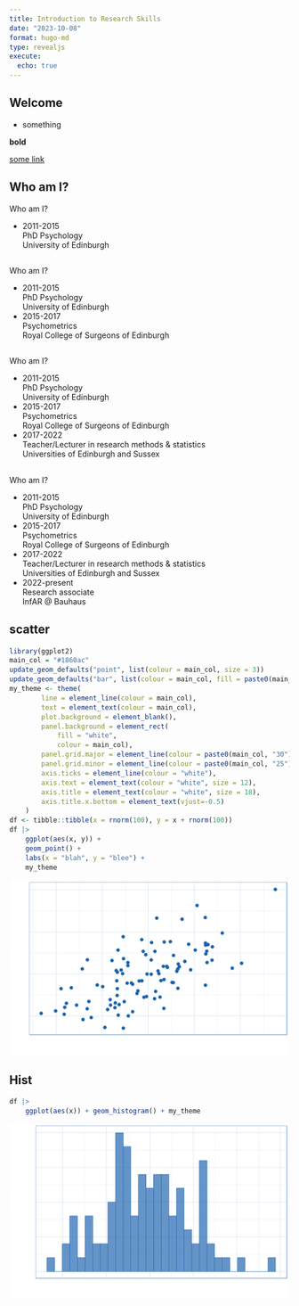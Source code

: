 ```yaml
---
title: Introduction to Research Skills
date: "2023-10-08"
format: hugo-md
type: revealjs
execute:
  echo: true
---
```


## Welcome

-   something

**bold**

[some link](https://www.google.com)

 <h2 class="hidden" auto-animate="true" auto-animate-easing="ease-in-out">Who am I?</h2>
<div class="animate-title" data-id="animate-title">Who am I?</div>
<div class="timeline">
<div class="line" data-id="line"></div><ul><li data-id="p1"><div class="when">2011-2015</div>
<div class="what">PhD Psychology</div>
<div class="where">University of Edinburgh</div></li></ul></alt-div>
<h2 class="hidden" auto-animate="true" auto-animate-easing="ease-in-out"></h2>
<div class="animate-title" data-id="animate-title">Who am I?</div>
<div class="timeline">
<div class="line" data-id="line"></div><ul><li data-id="p1"><div class="when">2011-2015</div>
<div class="what">PhD Psychology</div>
<div class="where">University of Edinburgh</div></li><li data-id="p2"><div class="when">2015-2017</div>
<div class="what">Psychometrics</div>
<div class="where">Royal College of Surgeons of Edinburgh</div></li></ul></alt-div>
<h2 class="hidden" auto-animate="true" auto-animate-easing="ease-in-out"></h2>
<div class="animate-title" data-id="animate-title">Who am I?</div>
<div class="timeline">
<div class="line" data-id="line"></div><ul><li data-id="p1"><div class="when">2011-2015</div>
<div class="what">PhD Psychology</div>
<div class="where">University of Edinburgh</div></li><li data-id="p2"><div class="when">2015-2017</div>
<div class="what">Psychometrics</div>
<div class="where">Royal College of Surgeons of Edinburgh</div></li><li data-id="p3"><div class="when">2017-2022</div>
<div class="what">Teacher/Lecturer in research methods & statistics</div>
<div class="where">Universities of Edinburgh and Sussex</div></li></ul></alt-div>
<h2 class="hidden" auto-animate="true" auto-animate-easing="ease-in-out"></h2>
<div class="animate-title" data-id="animate-title">Who am I?</div>
<div class="timeline">
<div class="line" data-id="line"></div><ul><li data-id="p1"><div class="when">2011-2015</div>
<div class="what">PhD Psychology</div>
<div class="where">University of Edinburgh</div></li><li data-id="p2"><div class="when">2015-2017</div>
<div class="what">Psychometrics</div>
<div class="where">Royal College of Surgeons of Edinburgh</div></li><li data-id="p3"><div class="when">2017-2022</div>
<div class="what">Teacher/Lecturer in research methods & statistics</div>
<div class="where">Universities of Edinburgh and Sussex</div></li><li data-id="p4"><div class="when">2022-present</div>
<div class="what">Research associate</div>
<div class="where">InfAR @ Bauhaus</div></li></ul></alt-div>
 

## scatter

``` r
library(ggplot2)
main_col = "#1860ac"
update_geom_defaults("point", list(colour = main_col, size = 3))
update_geom_defaults("bar", list(colour = main_col, fill = paste0(main_col, "aa")))
my_theme <- theme(
        line = element_line(colour = main_col),
        text = element_text(colour = main_col),
        plot.background = element_blank(),
        panel.background = element_rect(
            fill = "white",
            colour = main_col),
        panel.grid.major = element_line(colour = paste0(main_col, "30")),
        panel.grid.minor = element_line(colour = paste0(main_col, "25")),
        axis.ticks = element_line(colour = "white"),
        axis.text = element_text(colour = "white", size = 12),
        axis.title = element_text(colour = "white", size = 18),
        axis.title.x.bottom = element_text(vjust=-0.5)
    )
df <- tibble::tibble(x = rnorm(100), y = x + rnorm(100))
df |>
    ggplot(aes(x, y)) +
    geom_point() +
    labs(x = "blah", y = "blee") +
    my_theme
```

<img src="index.markdown_strict_files/figure-markdown_strict/unnamed-chunk-3-1.png" width="768" />

## Hist

``` r
df |>
    ggplot(aes(x)) + geom_histogram() + my_theme
```

<img src="index.markdown_strict_files/figure-markdown_strict/unnamed-chunk-4-1.png" width="768" />
